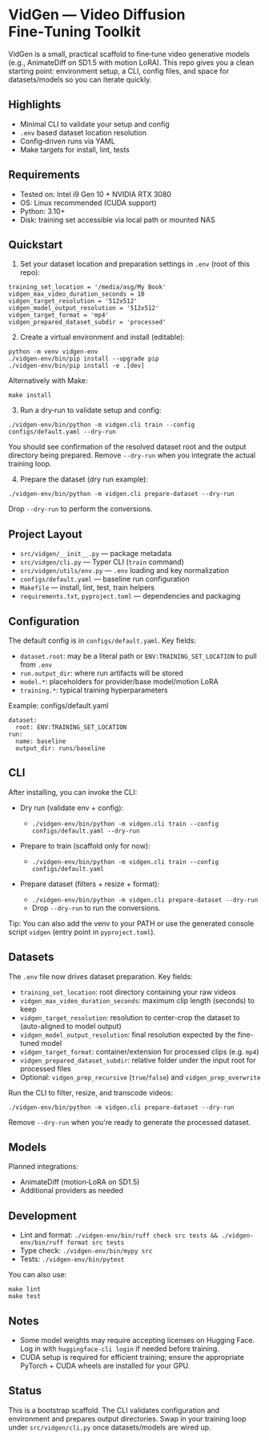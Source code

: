 # VidGen — Video Diffusion Fine‑Tuning Toolkit

VidGen is a small, practical scaffold to fine‑tune video generative models (e.g., AnimateDiff on SD1.5 with motion LoRA). This repo gives you a clean starting point: environment setup, a CLI, config files, and space for datasets/models so you can iterate quickly.

## Highlights
- Minimal CLI to validate your setup and config
- `.env` based dataset location resolution
- Config‑driven runs via YAML
- Make targets for install, lint, tests

## Requirements
- Tested on: Intel i9 Gen 10 + NVIDIA RTX 3080
- OS: Linux recommended (CUDA support)
- Python: 3.10+
- Disk: training set accessible via local path or mounted NAS

## Quickstart

1) Set your dataset location and preparation settings in `.env` (root of this repo):

```
training_set_location = '/media/asg/My Book'
vidgen_max_video_duration_seconds = 10
vidgen_target_resolution = '512x512'
vidgen_model_output_resolution = '512x512'
vidgen_target_format = 'mp4'
vidgen_prepared_dataset_subdir = 'processed'
```

2) Create a virtual environment and install (editable):

```
python -m venv vidgen-env
./vidgen-env/bin/pip install --upgrade pip
./vidgen-env/bin/pip install -e .[dev]
```

Alternatively with Make:

```
make install
```

3) Run a dry‑run to validate setup and config:

```
./vidgen-env/bin/python -m vidgen.cli train --config configs/default.yaml --dry-run
```

You should see confirmation of the resolved dataset root and the output directory being prepared. Remove `--dry-run` when you integrate the actual training loop.

4) Prepare the dataset (dry run example):

```
./vidgen-env/bin/python -m vidgen.cli prepare-dataset --dry-run
```

Drop `--dry-run` to perform the conversions.

## Project Layout
- `src/vidgen/__init__.py` — package metadata
- `src/vidgen/cli.py` — Typer CLI (`train` command)
- `src/vidgen/utils/env.py` — `.env` loading and key normalization
- `configs/default.yaml` — baseline run configuration
- `Makefile` — install, lint, test, train helpers
- `requirements.txt`, `pyproject.toml` — dependencies and packaging

## Configuration
The default config is in `configs/default.yaml`. Key fields:

- `dataset.root`: may be a literal path or `ENV:TRAINING_SET_LOCATION` to pull from `.env`
- `run.output_dir`: where run artifacts will be stored
- `model.*`: placeholders for provider/base model/motion LoRA
- `training.*`: typical training hyperparameters

Example: configs/default.yaml

```
dataset:
  root: ENV:TRAINING_SET_LOCATION
run:
  name: baseline
  output_dir: runs/baseline
```

## CLI
After installing, you can invoke the CLI:

- Dry run (validate env + config):
  - `./vidgen-env/bin/python -m vidgen.cli train --config configs/default.yaml --dry-run`

- Prepare to train (scaffold only for now):
  - `./vidgen-env/bin/python -m vidgen.cli train --config configs/default.yaml`

- Prepare dataset (filters + resize + format):
  - `./vidgen-env/bin/python -m vidgen.cli prepare-dataset --dry-run`
  - Drop `--dry-run` to run the conversions.

Tip: You can also add the venv to your PATH or use the generated console script `vidgen` (entry point in `pyproject.toml`).

## Datasets
The `.env` file now drives dataset preparation. Key fields:

- `training_set_location`: root directory containing your raw videos
- `vidgen_max_video_duration_seconds`: maximum clip length (seconds) to keep
- `vidgen_target_resolution`: resolution to center-crop the dataset to (auto-aligned to model output)
- `vidgen_model_output_resolution`: final resolution expected by the fine-tuned model
- `vidgen_target_format`: container/extension for processed clips (e.g. `mp4`)
- `vidgen_prepared_dataset_subdir`: relative folder under the input root for processed files
- Optional: `vidgen_prep_recursive` (`true`/`false`) and `vidgen_prep_overwrite`

Run the CLI to filter, resize, and transcode videos:

```
./vidgen-env/bin/python -m vidgen.cli prepare-dataset --dry-run
```

Remove `--dry-run` when you're ready to generate the processed dataset.

## Models
Planned integrations:
- AnimateDiff (motion‑LoRA on SD1.5)
- Additional providers as needed

## Development
- Lint and format: `./vidgen-env/bin/ruff check src tests && ./vidgen-env/bin/ruff format src tests`
- Type check: `./vidgen-env/bin/mypy src`
- Tests: `./vidgen-env/bin/pytest`

You can also use:

```
make lint
make test
```

## Notes
- Some model weights may require accepting licenses on Hugging Face. Log in with `huggingface-cli login` if needed before training.
- CUDA setup is required for efficient training; ensure the appropriate PyTorch + CUDA wheels are installed for your GPU.

## Status
This is a bootstrap scaffold. The CLI validates configuration and environment and prepares output directories. Swap in your training loop under `src/vidgen/cli.py` once datasets/models are wired up.
